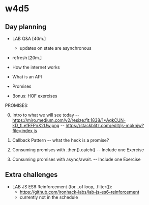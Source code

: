 
# w4d5


## Day planning


- LAB Q&A [40m.]
  - updates on state are asynchronous

- refresh [20m.]

- How the internet works

- What is an API

- Promises


- Bonus: HOF exercises



PROMISES:

0. Intro to what we will see today
   -- https://miro.medium.com/v2/resize:fit:1838/1*AqkCUN-kD_fLefEFPnX2Uw.png
   -- https://stackblitz.com/edit/js-mbknjw?file=index.js

1. Callback Pattern
  -- what the heck is a promise?
2. Consuming promises with .then().catch()
  -- Include one Exercise
3. Consuming promises with async/await.
  -- Include one Exercise




## Extra challenges

- LAB JS ES6 Reinforcement (for...of loop, .filter()):
  - https://github.com/ironhack-labs/lab-js-es6-reinforcement
  - currently not in the schedule
